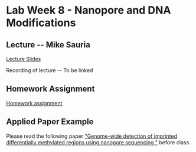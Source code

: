 # Lab Week 8 - Nanopore and DNA Modifications

## Lecture -- Mike Sauria

[Lecture Slides](https://github.com/bxlab/cmdb-quantbio/raw/main/assignments/lab/nanopore-seq/slides_asynchronous_or_livecoding_resources/Nanopore.pdf)

Recording of lecture -- To be linked

## Homework Assignment

[Homework assignment](https://bxlab.github.io/cmdb-quantbio/assignments/lab/nanopore-seq/assignment/)

## Applied Paper Example

Please read the following paper ["Genome-wide detection of imprinted differentially methylated regions using nanopore sequencing "](https://pubmed.ncbi.nlm.nih.gov/35787786/) before class.
